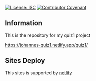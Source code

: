 [![License: ISC](https://img.shields.io/badge/License-ISC-blue.svg)](https://opensource.org/licenses/ISC)
[![Contributor Covenant](https://img.shields.io/badge/Contributor%20Covenant-2.1-4baaaa.svg)](code_of_conduct.md)

## Information
This is the repository for my quiz1 project

https://johannes-quiz1.netlify.app/quiz1/
## Sites Deploy
This sites is supported by [netlify](https://www.netlify.com/)
